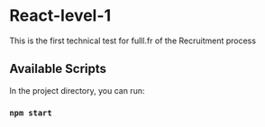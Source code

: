 # React-level-1

This is the first technical test for fulll.fr of the Recruitment process

## Available Scripts

In the project directory, you can run:

### `npm start`
